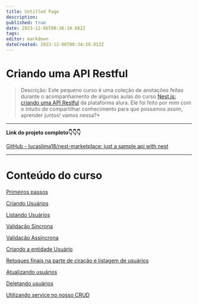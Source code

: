 ```yaml
---
title: Untitled Page
description: 
published: true
date: 2023-12-06T08:36:10.682Z
tags: 
editor: markdown
dateCreated: 2023-12-06T08:34:38.913Z
---
```


# Criando uma API Restful

> Descrição: Este pequeno curso é uma coleção de anotações feitas durante o acompanhamento de algumas aulas do curso [Nest.js: criando uma API Restful](https://cursos.alura.com.br/course/nestjs-criando-api-resftul) da plataforma alura. Ele foi feito por mim com o intuito de compartilhar conhecimento para que possamos assim, aprender juntos! vamos nessa?*
> 

---

**Link do projeto completo👇👇👇**

[GitHub - lucaslima18/nest-marketplace: just a sample api with nest](https://github.com/lucaslima18/nest-marketplace/tree/main)

---

# Conteúdo do curso

[Primeiros passos](https://www.notion.so/Primeiros-passos-87731ae06d924a34aa65e47e6b9e0fee?pvs=21)

[Criando Usuários](https://www.notion.so/Criando-Usu-rios-2f6b5807987e46699c20947b434e6730?pvs=21)

[Listando Usuários](https://www.notion.so/Listando-Usu-rios-788c349fa5754c059f339177f0021cc5?pvs=21)

[Validação Síncrona](https://www.notion.so/Valida-o-S-ncrona-03c3461dc6f6418b88cdffa816019a1c?pvs=21)

[Validação Assíncrona](https://www.notion.so/Valida-o-Ass-ncrona-2b066af9014d44fbb7a762abe197f3a3?pvs=21)

[Criando a entidade Usuário](https://www.notion.so/Criando-a-entidade-Usu-rio-1bb0d73a0d5d4bae990e525471b20289?pvs=21)

[Retoques finais na parte de ciração e listagem de usuários](https://www.notion.so/Retoques-finais-na-parte-de-cira-o-e-listagem-de-usu-rios-2df0f1460882485dbfcd26693352609c?pvs=21)

[Atualizando usuários](https://www.notion.so/Atualizando-usu-rios-458d50639a5644faaf0f5f53c02fd926?pvs=21)

[Deletando usuários](https://www.notion.so/Deletando-usu-rios-94856a021463406facc52c37112b40a5?pvs=21)

[Utilizando service no nosso CRUD](https://www.notion.so/Utilizando-service-no-nosso-CRUD-34a98d64e3164181a30160d97834b4a3?pvs=21)